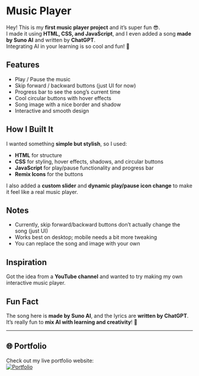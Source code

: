 # Music Player

Hey! This is my **first music player project** and it’s super fun 😎.  
I made it using **HTML, CSS, and JavaScript**, and I even added a song **made by Suno AI** and written by **ChatGPT**.  
Integrating AI in your learning is so cool and fun! 🎵

## Features

- Play / Pause the music  
- Skip forward / backward buttons (just UI for now)  
- Progress bar to see the song’s current time  
- Cool circular buttons with hover effects  
- Song image with a nice border and shadow  
- Interactive and smooth design  

## How I Built It

I wanted something **simple but stylish**, so I used:  

- **HTML** for structure  
- **CSS** for styling, hover effects, shadows, and circular buttons  
- **JavaScript** for play/pause functionality and progress bar  
- **Remix Icons** for the buttons  

I also added a **custom slider** and **dynamic play/pause icon change** to make it feel like a real music player.

## Notes

- Currently, skip forward/backward buttons don’t actually change the song (just UI)  
- Works best on desktop; mobile needs a bit more tweaking  
- You can replace the song and image with your own

## Inspiration

Got the idea from a **YouTube channel** and wanted to try making my own interactive music player.


## Fun Fact

The song here is **made by Suno AI**, and the lyrics are **written by ChatGPT**.  
It’s really fun to **mix AI with learning and creativity**! 🚀

---

## 🌐 Portfolio
Check out my live portfolio website:  
[![Portfolio](https://img.shields.io/badge/Portfolio-Live-blue?style=for-the-badge&logo=netlify)](https://aryansinhacodes.netlify.app/)
